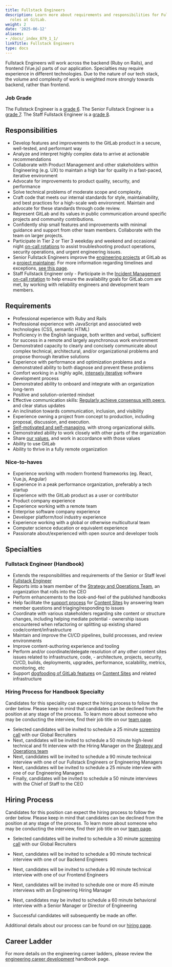 ```yaml
---
title: Fullstack Engineers
description: Learn more about requirements and responsibilities for Fullstack Engineering
  roles at GitLab.
weight: 2
date: '2025-06-12'
aliases:
- /docs/_index_879_1_1/
linkTitle: Fullstack Engineers
type: docs
---
```


Fullstack Engineers will work across the backend (Ruby on Rails), and frontend (Vue.js) parts of our application.
Specialties may require experience in different technologies.
Due to the nature of our tech stack, the volume and complexity of work is weighted more strongly towards backend, rather than frontend.

### Job Grade

The Fullstack Engineer is a [grade 6](/handbook/total-rewards/compensation/compensation-calculator/#gitlab-job-grades).
The Senior Fullstack Engineer is a [grade 7](/handbook/total-rewards/compensation/compensation-calculator/#gitlab-job-grades).
The Staff Fullstack Engineer is a [grade 8](/handbook/total-rewards/compensation/compensation-calculator/#gitlab-job-grades).

## Responsibilities

- Develop features and improvements to the GitLab product in a secure, well-tested, and performant way
- Analyze and interpret highly complex data to arrive at actionable recommendations
- Collaborate with Product Management and other stakeholders within Engineering (e.g. UX) to maintain a high bar for quality in a fast-paced, iterative environment
- Advocate for improvements to product quality, security, and performance
- Solve technical problems of moderate scope and complexity.
- Craft code that meets our internal standards for style, maintainability, and best practices for a high-scale web environment. Maintain and advocate for these standards through code review.
- Represent GitLab and its values in public communication around specific projects and community contributions.
- Confidently ship small features and improvements with minimal guidance and support from other team members. Collaborate with the team on larger projects.
- Participate in Tier 2 or Tier 3 weekday and weekend and occasional night [on-call rotations](/handbook/engineering/development/processes/infra-dev-escalation/process/) to assist troubleshooting product operations, security operations, and urgent engineering issues.
- Senior Fullstack Engineers improve the [engineering projects](/handbook/engineering/projects/) at GitLab as a [project maintainer](/handbook/engineering/workflow/code-review/#maintainer). For more information regarding timelines and exceptions, [see this page](/handbook/engineering/workflow/code-review/#senior-maintainers).
- Staff Fullstack Engineer only - Participate in the [Incident Management on-call rotation](/handbook/engineering/infrastructure/incident-management/#incident-manager-responsibilities) to help ensure the availability goals for GitLab.com are met, by working with reliability engineers and development team members.

## Requirements

- Professional experience with Ruby and Rails
- Professional experience with JavaScript and associated web technologies (CSS, semantic HTML)
- Proficiency in the English language, both written and verbal, sufficient for success in a remote and largely asynchronous work environment
- Demonstrated capacity to clearly and concisely communicate about complex technical, architectural, and/or organizational problems and propose thorough iterative solutions
- Experience with performance and optimization problems and a demonstrated ability to both diagnose and prevent these problems
- Comfort working in a highly agile, [intensely iterative](/handbook/values/#iteration) software development process
- Demonstrated ability to onboard and integrate with an organization long-term
- Positive and solution-oriented mindset
- Effective communication skills: [Regularly achieve consensus with peers](/handbook/values/#collaboration), and clear status updates
- An inclination towards communication, inclusion, and visibility
- Experience owning a project from concept to production, including proposal, discussion, and execution.
- [Self-motivated and self-managing](/handbook/values/#efficiency), with strong organizational skills.
- Demonstrated ability to work closely with other parts of the organization
- Share [our values](/handbook/values/), and work in accordance with those values
- Ability to use GitLab
- Ability to thrive in a fully remote organization

### Nice-to-haves

- Experience working with modern frontend frameworks (eg. React, Vue.js, Angular)
- Experience in a peak performance organization, preferably a tech startup
- Experience with the GitLab product as a user or contributor
- Product company experience
- Experience working with a remote team
- Enterprise software company experience
- Developer platform/tool industry experience
- Experience working with a global or otherwise multicultural team
- Computer science education or equivalent experience
- Passionate about/experienced with open source and developer tools

## Specialties

### Fullstack Engineer (Handbook)

- Extends the responsibilities and requirements of the Senior or Staff level [Fullstack Engineer](/job-families/engineering/development/fullstack/)
- Reports into a team member of the [Strategy and Operations Team](/job-families/chief-executive-officer/strategy-and-operations/), an organization that rolls into the CEO
- Perform enhancements to the look-and-feel of the published handbooks
- Help facilitate the [support process](/handbook/about/escalation/) for [Content Sites](/handbook/about/maintenance/#what-are-the-content-websites) by answering team member questions and triaging/responding to issues
- Coordinate with various stakeholders regarding site content or structure changes, including helping mediate potential - ownership issues encountered when refactoring or splitting up existing shared code/content/infrastructure
- Maintain and improve the CI/CD pipelines, build processes, and review environments
- Improve content-authoring experience and tooling
- Perform and/or coordinate/delegate resolution of any other content sites issues related to infrastructure, code, - architecture, projects, security, CI/CD, builds, deployments, upgrades, performance, scalability, metrics, monitoring, etc
- Support [dogfooding of GitLab features](https://about.gitlab.com/direction/dogfooding/) on [Content Sites](/handbook/about/maintenance/#what-are-the-content-websites) and related infrastructure

### Hiring Process for Handbook Specialty

Candidates for this speciality can expect the hiring process to follow the order below. Please keep in mind that candidates can be declined from the position at any stage of the process. To learn more about someone who may be conducting the interview, find their job title on our [team page](/handbook/company/team/).

- Selected candidates will be invited to schedule a 25 minute [screening call](/handbook/hiring/#screening-call) with our Global Recruiters
- Next, candidates will be invited to schedule a 50 minute high-level technical and fit interview with the Hiring Manager on the [Strategy and Operations team](/job-families/chief-executive-officer/strategy-and-operations/)
- Next, candidates will be invited to schedule a 90 minute technical interview with one of our Fullstack Engineers or Engineering Managers
- Next, candidates will be invited to schedule a 25 minute interview with one of our Engineering Managers
- Finally, candidates will be invited to schedule a 50 minute interviews with the Chief of Staff to the CEO

## Hiring Process

Candidates for this position can expect the hiring process to follow the order below. Please keep in mind that candidates can be declined from the position at any stage of the process. To learn more about someone who may be conducting the interview, find their job title on our [team page](/handbook/company/team/).

- Selected candidates will be invited to schedule a 30 minute [screening call](/handbook/hiring/#screening-call) with our Global Recruiters
- Next, candidates will be invited to schedule a 90 minute technical interview with one of our Backend Engineers
- Next, candidates will be invited to schedule a 90 minute technical interview with one of our Frontend Engineers
- Next, candidates will be invited to schedule one or more 45 minute interviews with an Engineering Hiring Manager
- Next, candidates may be invited to schedule a 60 minute behavioral interview with a Senior Manager or Director of Engineering

- Successful candidates will subsequently be made an offer.

Additional details about our process can be found on our [hiring page](/handbook/hiring/).

## Career Ladder

For more details on the engineering career ladders, please review the [engineering career development](/handbook/engineering/careers/#roles) handbook page.
